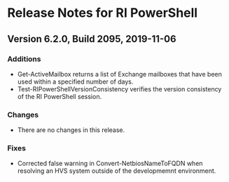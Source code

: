 # Release Notes for RI PowerShell

## Version 6.2.0, Build 2095, 2019-11-06
### Additions
  * Get-ActiveMailbox returns a list of Exchange mailboxes that have been used within a specified number of days.
  * Test-RIPowerShellVersionConsistency verifies the version consistency of the RI PowerShell session.
### Changes
  * There are no changes in this release.
### Fixes
  * Corrected false warning in Convert-NetbiosNameToFQDN when resolving an HVS system outside of the developmemnt environment.